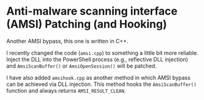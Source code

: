 # Anti-malware scanning interface (AMSI) Patching (and Hooking)
Another AMSI bypass, this one is written in C++.

I recently changed the code (`amsi.cpp`) to something a little bit more reliable. Inject the DLL into the PowerShell process (e.g., reflective DLL injection) and `AmsiScanBuffer()` or `AmsiOpenSession()` will be patched.

I have also added `amsihook.cpp` as another method in which AMSI bypass can be achieved via DLL injection. This method hooks the `AmsiScanBuffer()` function and always returns `AMSI_RESULT_CLEAN`.
